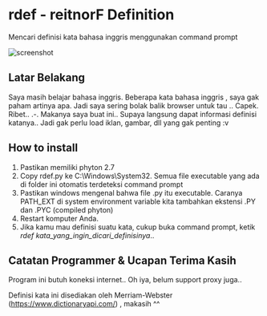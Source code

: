 # rdef - reitnorF Definition

Mencari definisi kata bahasa inggris menggunakan command prompt

![screenshot](https://user-images.githubusercontent.com/13418482/30262226-5c00818e-96fa-11e7-93fc-dd6335fc6c43.PNG)


## Latar Belakang
Saya masih belajar bahasa inggris.
Beberapa kata bahasa inggris , saya gak paham artinya apa.
Jadi saya sering bolak balik browser untuk tau ..
Capek. Ribet.. .-.
Makanya saya buat ini.. 
Supaya langsung dapat informasi definisi katanya..
Jadi gak perlu load iklan, gambar, dll yang gak penting :v


## How to install
1.	Pastikan memiliki phyton 2.7
2.	Copy rdef.py ke C:\Windows\System32. Semua file executable yang ada di folder ini otomatis terdeteksi command prompt
3.	Pastikan windows mengenal bahwa file .py itu executable. Caranya PATH_EXT di system environment variable kita tambahkan ekstensi .PY dan .PYC (compiled phyton)
4.	Restart komputer Anda.
5.	Jika kamu mau definisi suatu kata, cukup buka command prompt, ketik *rdef kata_yang_ingin_dicari_definisinya*..


## Catatan Programmer & Ucapan Terima Kasih
Program ini butuh koneksi internet..
Oh iya, belum support proxy juga.. 

Definisi kata ini disediakan oleh Merriam-Webster (https://www.dictionaryapi.com/) , makasih ^^
